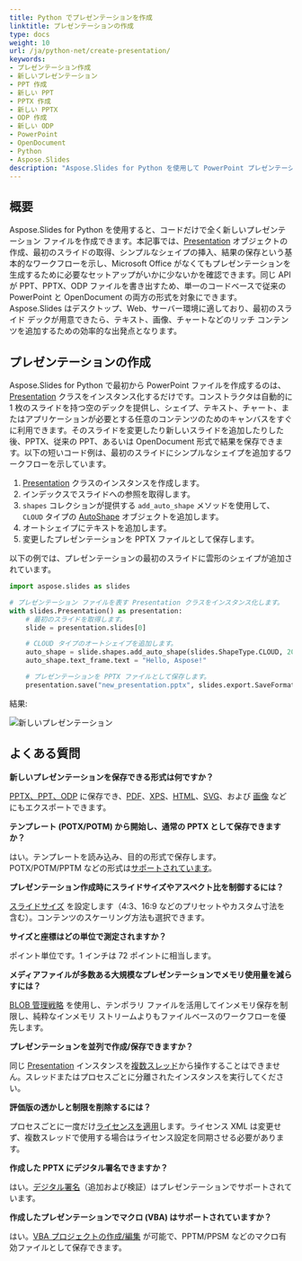 ```yaml
---
title: Python でプレゼンテーションを作成
linktitle: プレゼンテーションの作成
type: docs
weight: 10
url: /ja/python-net/create-presentation/
keywords:
- プレゼンテーション作成
- 新しいプレゼンテーション
- PPT 作成
- 新しい PPT
- PPTX 作成
- 新しい PPTX
- ODP 作成
- 新しい ODP
- PowerPoint
- OpenDocument
- Python
- Aspose.Slides
description: "Aspose.Slides for Python を使用して PowerPoint プレゼンテーションを作成—PPT、PPTX、ODP ファイルを生成し、OpenDocument のサポートを活用し、プログラムで確実に保存できます。"
---
```


## **概要**

Aspose.Slides for Python を使用すると、コードだけで全く新しいプレゼンテーション ファイルを作成できます。本記事では、[Presentation](https://reference.aspose.com/slides/python-net/aspose.slides/presentation/) オブジェクトの作成、最初のスライドの取得、シンプルなシェイプの挿入、結果の保存という基本的なワークフローを示し、Microsoft Office がなくてもプレゼンテーションを生成するために必要なセットアップがいかに少ないかを確認できます。同じ API が PPT、PPTX、ODP ファイルを書き出すため、単一のコードベースで従来の PowerPoint と OpenDocument の両方の形式を対象にできます。Aspose.Slides はデスクトップ、Web、サーバー環境に適しており、最初のスライド デックが用意できたら、テキスト、画像、チャートなどのリッチ コンテンツを追加するための効率的な出発点となります。

## **プレゼンテーションの作成**

Aspose.Slides for Python で最初から PowerPoint ファイルを作成するのは、[Presentation](https://reference.aspose.com/slides/python-net/aspose.slides/presentation/) クラスをインスタンス化するだけです。コンストラクタは自動的に 1 枚のスライドを持つ空のデックを提供し、シェイプ、テキスト、チャート、またはアプリケーションが必要とする任意のコンテンツのためのキャンバスをすぐに利用できます。そのスライドを変更したり新しいスライドを追加したりした後、PPTX、従来の PPT、あるいは OpenDocument 形式で結果を保存できます。以下の短いコード例は、最初のスライドにシンプルなシェイプを追加するワークフローを示しています。

1. [Presentation](https://reference.aspose.com/slides/python-net/aspose.slides/presentation/) クラスのインスタンスを作成します。  
2. インデックスでスライドへの参照を取得します。  
3. `shapes` コレクションが提供する `add_auto_shape` メソッドを使用して、`CLOUD` タイプの [AutoShape](https://reference.aspose.com/slides/python-net/aspose.slides/autoshape/) オブジェクトを追加します。  
4. オートシェイプにテキストを追加します。  
5. 変更したプレゼンテーションを PPTX ファイルとして保存します。

以下の例では、プレゼンテーションの最初のスライドに雲形のシェイプが追加されています。

```py
import aspose.slides as slides

# プレゼンテーション ファイルを表す Presentation クラスをインスタンス化します。
with slides.Presentation() as presentation:
    # 最初のスライドを取得します。
    slide = presentation.slides[0]

    # CLOUD タイプのオートシェイプを追加します。
    auto_shape = slide.shapes.add_auto_shape(slides.ShapeType.CLOUD, 20, 20, 200, 80)
    auto_shape.text_frame.text = "Hello, Aspose!"

    # プレゼンテーションを PPTX ファイルとして保存します。
    presentation.save("new_presentation.pptx", slides.export.SaveFormat.PPTX)
```

結果:

![新しいプレゼンテーション](new_presentation.png)

## **よくある質問**

**新しいプレゼンテーションを保存できる形式は何ですか？**

[PPTX、PPT、ODP](/slides/ja/python-net/save-presentation/) に保存でき、[PDF](/slides/ja/python-net/convert-powerpoint-to-pdf/)、[XPS](/slides/ja/python-net/convert-powerpoint-to-xps/)、[HTML](/slides/ja/python-net/convert-powerpoint-to-html/)、[SVG](/slides/ja/python-net/convert-powerpoint-to-png/)、および [画像](/slides/ja/python-net/convert-powerpoint-to-png/) などにもエクスポートできます。

**テンプレート (POTX/POTM) から開始し、通常の PPTX として保存できますか？**

はい。テンプレートを読み込み、目的の形式で保存します。POTX/POTM/PPTM などの形式は[サポートされています](/slides/ja/python-net/supported-file-formats/)。

**プレゼンテーション作成時にスライドサイズやアスペクト比を制御するには？**

[スライドサイズ](/slides/ja/python-net/slide-size/) を設定します（4:3、16:9 などのプリセットやカスタム寸法を含む）。コンテンツのスケーリング方法も選択できます。

**サイズと座標はどの単位で測定されますか？**

ポイント単位です。1 インチは 72 ポイントに相当します。

**メディアファイルが多数ある大規模なプレゼンテーションでメモリ使用量を減らすには？**

[BLOB 管理戦略](/slides/ja/python-net/manage-blob/) を使用し、テンポラリ ファイルを活用してインメモリ保存を制限し、純粋なインメモリ ストリームよりもファイルベースのワークフローを優先します。

**プレゼンテーションを並列で作成/保存できますか？**

同じ [Presentation](https://reference.aspose.com/slides/python-net/aspose.slides/presentation/) インスタンスを[複数スレッド](/slides/ja/python-net/multithreading/)から操作することはできません。スレッドまたはプロセスごとに分離されたインスタンスを実行してください。

**評価版の透かしと制限を削除するには？**

プロセスごとに一度だけ[ライセンスを適用](/slides/ja/python-net/licensing/)します。ライセンス XML は変更せず、複数スレッドで使用する場合はライセンス設定を同期させる必要があります。

**作成した PPTX にデジタル署名できますか？**

はい。[デジタル署名](/slides/ja/python-net/digital-signature-in-powerpoint/)（追加および検証）はプレゼンテーションでサポートされています。

**作成したプレゼンテーションでマクロ (VBA) はサポートされていますか？**

はい。[VBA プロジェクトの作成/編集](/slides/ja/python-net/presentation-via-vba/) が可能で、PPTM/PPSM などのマクロ有効ファイルとして保存できます。